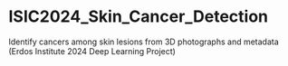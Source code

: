 # ISIC2024_Skin_Cancer_Detection
Identify cancers among skin lesions from 3D photographs and metadata (Erdos Institute 2024 Deep Learning Project)
